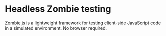 # Headless Zombie testing

Zombie.js is a lightweight framework for testing client-side JavaScript code in a simulated environment. No browser required.
